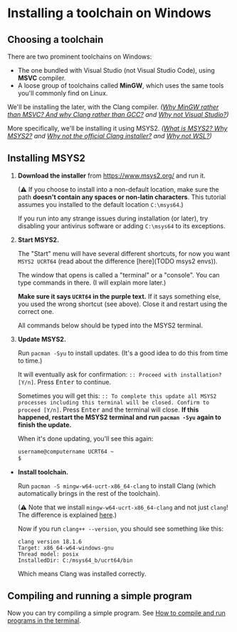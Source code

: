 # Installing a toolchain on Windows

## Choosing a toolchain

There are two prominent toolchains on Windows:

* The one bundled with Visual Studio (not Visual Studio Code), using **MSVC** compiler.
* A loose group of toolchains called **MinGW**, which uses the same tools you'll commonly find on Linux.

We'll be installing the later, with the Clang compiler. *([Why MinGW rather than MSVC? And why Clang rather than GCC?](/choosing_compiler_and_more.md) and [Why not Visual Studio?](/why_not_visual_studio.md))*

More specifically, we'll be installing it using MSYS2. *([What is MSYS2? Why MSYS2?](/why_msys2.md) and [Why not the official Clang installer?](/why_not_official_clang_installer.md) and [Why not WSL?](/why_not_wsl.md))*

## Installing MSYS2

1. **Download the installer** from https://www.msys2.org/ and run it.

   (⚠ If you choose to install into a non-default location, make sure the path **doesn't contain any spaces or non-latin characters**. This tutorial assumes you installed to the default location `C:\msys64`.)

   If you run into any strange issues during installation (or later), try disabling your antivirus software or adding `C:\msys64` to its exceptions.

2. **Start MSYS2.**

   The "Start" menu will have several different shortcuts, for now you want `MSYS2 UCRT64` (read about the difference [here](TODO msys2 envs)).

   The window that opens is called a "terminal" or a "console". You can type commands in there. (I will explain more later.)

   **Make sure it says `UCRT64` in the purple text.** If it says something else, you used the wrong shortcut (see above). Close it and restart using the correct one.

   All commands below should be typed into the MSYS2 terminal.

3. **Update MSYS2.**

   Run `pacman -Syu` to install updates. (It's a good idea to do this from time to time.)

   It will eventually ask for confirmation: `:: Proceed with installation? [Y/n]`. Press <kbd>Enter</kbd> to continue.

   Sometimes you will get this: `:: To complete this update all MSYS2 processes including this terminal will be closed. Confirm to proceed [Y/n]`. Press <kbd>Enter</kbd> and the terminal will close. **If this happened, restart the MSYS2 terminal and run `pacman -Syu` again to finish the update.**

   When it's done updating, you'll see this again:
   ```sh
   username@computername UCRT64 ~
   $
   ```

* **Install toolchain.**

   Run `pacman -S mingw-w64-ucrt-x86_64-clang` to install Clang (which automatically brings in the rest of the toolchain).

   (⚠ Note that we install `mingw-w64-ucrt-x86_64-clang` and not just `clang`! The difference is explained [here](TODO_MSYS2_ENVS).)

   Now if you run `clang++ --version`, you should see something like this:
   ```
   clang version 18.1.6
   Target: x86_64-w64-windows-gnu
   Thread model: posix
   InstalledDir: C:/msys64_b/ucrt64/bin
   ```
   Which means Clang was installed correctly.

## Compiling and running a simple program

Now you can try compiling a simple program. See [How to compile and run programs in the terminal](/compiling_in_terminal.md).
